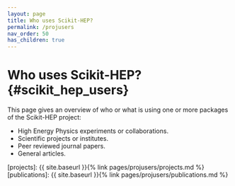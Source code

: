 ```yaml
---
layout: page
title: Who uses Scikit-HEP?
permalink: /projusers
nav_order: 50
has_children: true
---
```


Who uses Scikit-HEP? {#scikit_hep_users}
====================

This page gives an overview of who or what is using one or more packages
of the Scikit-HEP project:

- High Energy Physics experiments or collaborations.
- Scientific projects or institutes.
- Peer reviewed journal papers.
- General articles.

[projects]: {{ site.baseurl }}{% link pages/projusers/projects.md %}
[publications]: {{ site.baseurl }}{% link pages/projusers/publications.md %}
